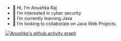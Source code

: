 - 👋 Hi, I’m Anushka Raj
- 👀 I’m interested in cyber security
- 🌱 I’m currently learning Java
- 💞️ I’m looking to collaborate on Java Web Projects

[![Anushka's github activity graph](https://activity-graph.herokuapp.com/graph?username=CreativeAnushka)](https://github.com/ashutosh00710/github-readme-activity-graph)


<!--START_SECTION:activity-->
